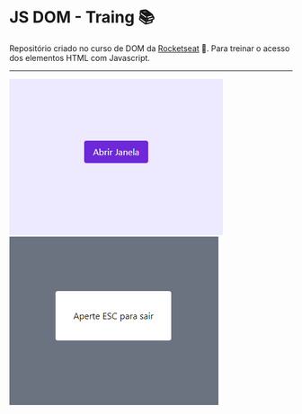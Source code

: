 # JS DOM - Traing :books:

Repositório criado no curso de DOM da [Rocketseat](https://rocketseat.com.br/) :rocket:. Para treinar o acesso dos elementos HTML com Javascript.

---

![screenshot](assets/img/img-1.png)
![screenshot](assets/img/img-2.png)
